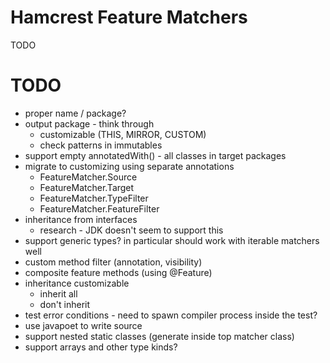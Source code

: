 # Hamcrest Feature Matchers

TODO

# TODO

* proper name / package?
* output package - think through
    * customizable (THIS, MIRROR, CUSTOM)
    * check patterns in immutables
* support empty annotatedWith() - all classes in target packages
* migrate to customizing using separate annotations
  * FeatureMatcher.Source
  * FeatureMatcher.Target
  * FeatureMatcher.TypeFilter
  * FeatureMatcher.FeatureFilter    
* inheritance from interfaces
    * research - JDK doesn't seem to support this
* support generic types? in particular should work with iterable matchers well
* custom method filter (annotation, visibility)
* composite feature methods (using @Feature)
* inheritance customizable
    * inherit all
    * don't inherit
* test error conditions - need to spawn compiler process inside the test?
* use javapoet to write source
* support nested static classes (generate inside top matcher class)
* support arrays and other type kinds?    
     